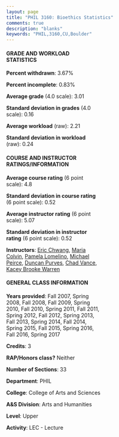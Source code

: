 ```yaml
---
layout: page
title: "PHIL 3160: Bioethics Statistics"
comments: true
description: "blanks"
keywords: "PHIL,3160,CU,Boulder"
---
```

<head>
<script src="https://ajax.googleapis.com/ajax/libs/jquery/2.1.3/jquery.min.js"></script>
<script src="https://dl.dropboxusercontent.com/s/pc42nxpaw1ea4o9/highcharts.js?dl=0"></script>
<!-- <script src="../assets/js/highcharts.js"></script> -->
<style type="text/css">@font-face {
	font-family: "Bebas Neue";
	src: url(https://www.filehosting.org/file/details/544349/BebasNeue Regular.otf) format("opentype");
	}
	h1.Bebas { 
		font-family: "Bebas Neue", Verdana, Tahoma;
	}
</style>
</head>
<body>
	<div id="container" style="float: right; width: 45%; height: 88%; margin-left: 2.5%; margin-right: 2.5%;"></div>
	<script language="JavaScript">
		$(document).ready(function() {
		var chart = {type: 'column'};
		var title = {text: 'Grade Distribution'};
		var xAxis = {categories: ['A','B','C','D','F'],crosshair: true};
		var yAxis = {min: 0,title: {text: 'Percentage'}};
		var tooltip = {headerFormat: '<center><b><span style="font-size:20px">{point.key}</span></b></center>',
		               pointFormat: '<td style="padding:0"><b>{point.y:.1f}%</b></td>',
		               footerFormat: '</table>',shared: true,useHTML: true};
		var plotOptions = {column: {pointPadding: 0.0,borderWidth: 0}};  
		var credits = {enabled: false};var series= [{name: 'Percent',data: [29.75,50.62,15.98,1.04,2.62,]}];
		var json = {};
		json.chart = chart;
		json.title = title;
		json.tooltip = tooltip;
		json.xAxis = xAxis;
		json.yAxis = yAxis;  
		json.series = series;
		json.plotOptions = plotOptions;  
		json.credits = credits;
		$('#container').highcharts(json);
	});
	</script>
</body>
			   
#### GRADE AND WORKLOAD STATISTICS

**Percent withdrawn**: 3.67%

**Percent incomplete**: 0.83%

**Average grade** (4.0 scale): 3.01

**Standard deviation in grades** (4.0 scale): 0.16

**Average workload** (raw): 2.21

**Standard deviation in workload** (raw): 0.24

#### COURSE AND INSTRUCTOR RATINGS/INFORMATION

**Average course rating** (6 point scale): 4.8

**Standard deviation in course rating** (6 point scale): 0.52

**Average instructor rating** (6 point scale): 5.07

**Standard deviation in instructor rating** (6 point scale): 0.52

**Instructors**: <a href='../../instructors/Eric_Chwang'>Eric Chwang</a>, <a href='../../instructors/Maria_Colvin'>Maria Colvin</a>, <a href='../../instructors/Pamela_Lomelino'>Pamela Lomelino</a>, <a href='../../instructors/Michael_Peirce'>Michael Peirce</a>, <a href='../../instructors/Duncan_Purves'>Duncan Purves</a>, <a href='../../instructors/Chad_Vance'>Chad Vance</a>, <a href='../../instructors/Kacey_Brooke_Warren'>Kacey Brooke Warren</a>

#### GENERAL CLASS INFORMATION

**Years provided**: Fall 2007, Spring 2008, Fall 2008, Fall 2009, Spring 2010, Fall 2010, Spring 2011, Fall 2011, Spring 2012, Fall 2012, Spring 2013, Fall 2013, Spring 2014, Fall 2014, Spring 2015, Fall 2015, Spring 2016, Fall 2016, Spring 2017

**Credits**: 3

**RAP/Honors class?** Neither

**Number of Sections**: 33

**Department**: PHIL

**College**: College of Arts and Sciences

**A&S Division**: Arts and Humanities

**Level**: Upper

**Activity**: LEC - Lecture
